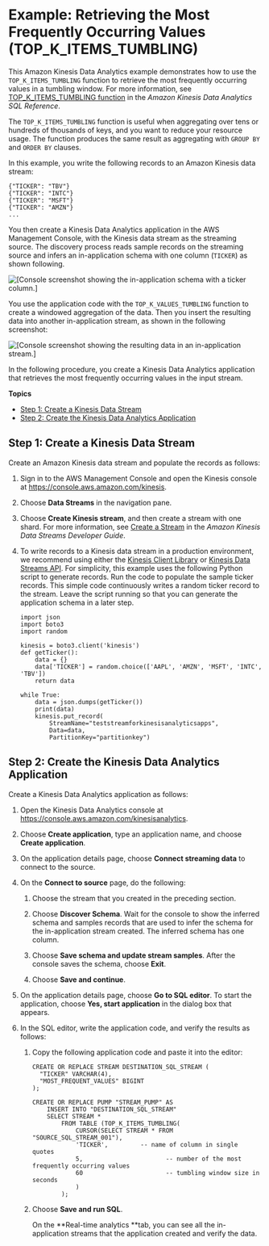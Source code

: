 # Example: Retrieving the Most Frequently Occurring Values \(TOP\_K\_ITEMS\_TUMBLING\)<a name="examples-window-topkitems"></a>

This Amazon Kinesis Data Analytics example demonstrates how to use the `TOP_K_ITEMS_TUMBLING` function to retrieve the most frequently occurring values in a tumbling window\. For more information, see [TOP\_K\_ITEMS\_TUMBLING function](http://docs.aws.amazon.com/kinesisanalytics/latest/sqlref/top-k.html) in the *Amazon Kinesis Data Analytics SQL Reference*\. 

The `TOP_K_ITEMS_TUMBLING` function is useful when aggregating over tens or hundreds of thousands of keys, and you want to reduce your resource usage\. The function produces the same result as aggregating with `GROUP BY` and `ORDER BY` clauses\.

In this example, you write the following records to an Amazon Kinesis data stream: 

```
{"TICKER": "TBV"}
{"TICKER": "INTC"}
{"TICKER": "MSFT"}
{"TICKER": "AMZN"}
...
```

You then create a Kinesis Data Analytics application in the AWS Management Console, with the Kinesis data stream as the streaming source\. The discovery process reads sample records on the streaming source and infers an in\-application schema with one column \(`TICKER`\) as shown following\.

![\[Console screenshot showing the in-application schema with a ticker column.\]](http://docs.aws.amazon.com/kinesisanalytics/latest/dev/images/ex_topk_schema.png)

You use the application code with the `TOP_K_VALUES_TUMBLING` function to create a windowed aggregation of the data\. Then you insert the resulting data into another in\-application stream, as shown in the following screenshot: 

![\[Console screenshot showing the resulting data in an in-application stream.\]](http://docs.aws.amazon.com/kinesisanalytics/latest/dev/images/ex_topk.png)

In the following procedure, you create a Kinesis Data Analytics application that retrieves the most frequently occurring values in the input stream\.

**Topics**
+ [Step 1: Create a Kinesis Data Stream](#examples-window-topkitems-1)
+ [Step 2: Create the Kinesis Data Analytics Application](#examples-window-topkitems-2)

## Step 1: Create a Kinesis Data Stream<a name="examples-window-topkitems-1"></a>

Create an Amazon Kinesis data stream and populate the records as follows:

1. Sign in to the AWS Management Console and open the Kinesis console at [https://console\.aws\.amazon\.com/kinesis](https://console.aws.amazon.com/kinesis)\.

1. Choose **Data Streams** in the navigation pane\.

1. Choose **Create Kinesis stream**, and then create a stream with one shard\. For more information, see [Create a Stream](http://docs.aws.amazon.com/streams/latest/dev/learning-kinesis-module-one-create-stream.html) in the *Amazon Kinesis Data Streams Developer Guide*\.

1. To write records to a Kinesis data stream in a production environment, we recommend using either the [Kinesis Client Library](http://docs.aws.amazon.com/streams/latest/dev/developing-producers-with-kpl.html) or [Kinesis Data Streams API](http://docs.aws.amazon.com/streams/latest/dev/developing-producers-with-sdk.html)\. For simplicity, this example uses the following Python script to generate records\. Run the code to populate the sample ticker records\. This simple code continuously writes a random ticker record to the stream\. Leave the script running so that you can generate the application schema in a later step\.

   ```
   import json
   import boto3
   import random
                           
   kinesis = boto3.client('kinesis')
   def getTicker():
       data = {}
       data['TICKER'] = random.choice(['AAPL', 'AMZN', 'MSFT', 'INTC', 'TBV'])
       return data
                           
   while True:
       data = json.dumps(getTicker())
       print(data)
       kinesis.put_record(
           StreamName="teststreamforkinesisanalyticsapps",
           Data=data,
           PartitionKey="partitionkey")
   ```

## Step 2: Create the Kinesis Data Analytics Application<a name="examples-window-topkitems-2"></a>

Create a Kinesis Data Analytics application as follows:

1. Open the Kinesis Data Analytics console at [ https://console\.aws\.amazon\.com/kinesisanalytics](https://console.aws.amazon.com/kinesisanalytics)\.

1. Choose **Create application**, type an application name, and choose **Create application**\.

1. On the application details page, choose **Connect streaming data** to connect to the source\. 

1. On the **Connect to source** page, do the following:

   1. Choose the stream that you created in the preceding section\. 

   1. Choose **Discover Schema**\. Wait for the console to show the inferred schema and samples records that are used to infer the schema for the in\-application stream created\. The inferred schema has one column\.

   1. Choose **Save schema and update stream samples**\. After the console saves the schema, choose **Exit**\.

   1. Choose **Save and continue**\.

1. On the application details page, choose **Go to SQL editor**\. To start the application, choose **Yes, start application** in the dialog box that appears\.

1. In the SQL editor, write the application code, and verify the results as follows:

   1. Copy the following application code and paste it into the editor:

      ```
      CREATE OR REPLACE STREAM DESTINATION_SQL_STREAM (
        "TICKER" VARCHAR(4), 
        "MOST_FREQUENT_VALUES" BIGINT
      );
      
      CREATE OR REPLACE PUMP "STREAM_PUMP" AS 
          INSERT INTO "DESTINATION_SQL_STREAM"
          SELECT STREAM * 
              FROM TABLE (TOP_K_ITEMS_TUMBLING(
                  CURSOR(SELECT STREAM * FROM "SOURCE_SQL_STREAM_001"),
                  'TICKER',         -- name of column in single quotes
                  5,                       -- number of the most frequently occurring values
                  60                       -- tumbling window size in seconds
                  )
              );
      ```

   1. Choose **Save and run SQL**\. 

      On the **Real\-time analytics **tab, you can see all the in\-application streams that the application created and verify the data\. 